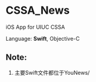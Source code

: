 # CSSA_News

iOS App for UIUC CSSA 

Language: **Swift**, Objective-C

## Note:
1. 主要Swift文件都位于YouNews/

